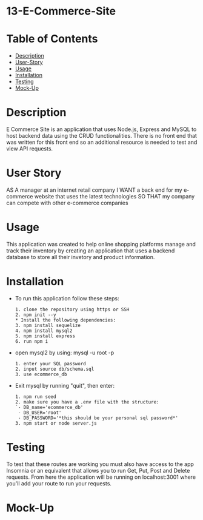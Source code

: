 # 13-E-Commerce-Site

# Table of Contents
- [Description](#description)
- [User-Story](#user-story)
- [Usage](#usage)
- [Installation](#installation)
- [Testing](#testing)
- [Mock-Up](#mock-up)

# Description
E Commerce Site is an application that uses Node.js, Express and MySQL to host backend data using the CRUD functionalities. There is no front end that was written for this front end so an additional resource is needed to test and view API requests.

# User Story
AS A manager at an internet retail company
I WANT a back end for my e-commerce website that uses the latest technologies
SO THAT my company can compete with other e-commerce companies

# Usage
This application was created to help online shopping platforms manage and track their inventory by creating an application that uses a backend database to store all their invetory and product information.

# Installation
* To run this application follow these steps:
    ```
    1. clone the repository using https or SSH
    2. npm init --y
    * Install the following dependencies:
    3. npm install sequelize
    4. npm install mysql2
    5. npm install express
    6. run npm i
    ```
* open mysql2 by using: mysql -u root -p

    ```
    1. enter your SQL password
    2. input source db/schema.sql
    3. use ecommerce_db
    ```

* Exit mysql by running "quit", then enter:

    ```
    1. npm run seed
    2. make sure you have a .env file with the structure:
    `- DB_name='ecommerce_db'
     - DB_USER='root'
     - DB_PASSWORD='*this should be your personal sql password*'
    3. npm start or node server.js
    ```


# Testing
To test that these routes are working you must also have access to the app Insomnia or an equivalent that allows you to run Get, Put, Post and Delete requests. From here the application will be running on localhost:3001 where you'll add your route to run your requests.

# Mock-Up